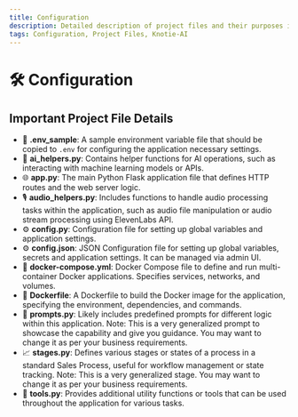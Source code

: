 ```yaml
---
title: Configuration
description: Detailed description of project files and their purposes in Knotie-AI.
tags: Configuration, Project Files, Knotie-AI
---
```


# 🛠️ Configuration

## Important Project File Details

- 📄 **.env_sample**: A sample environment variable file that should be copied to `.env` for configuring the application necessary settings.
- 🧠 **ai_helpers.py**: Contains helper functions for AI operations, such as interacting with machine learning models or APIs.
- 🌐 **app.py**: The main Python Flask application file that defines HTTP routes and the web server logic.
- 🎙️ **audio_helpers.py**: Includes functions to handle audio processing tasks within the application, such as audio file manipulation or audio stream processing using ElevenLabs API.
- ⚙️ **config.py**: Configuration file for setting up global variables and application settings.
- ⚙️ **config.json**: JSON Configuration file for setting up global variables, secrets and application settings. It can be managed via admin UI.
- 🐳 **docker-compose.yml**: Docker Compose file to define and run multi-container Docker applications. Specifies services, networks, and volumes.
- 🐳 **Dockerfile**: A Dockerfile to build the Docker image for the application, specifying the environment, dependencies, and commands.
- 📝 **prompts.py**: Likely includes predefined prompts for different logic within this application. Note: This is a very generalized prompt to showcase the capability and give you guidance. You may want to change it as per your business requirements.
- 📈 **stages.py**: Defines various stages or states of a process in a standard Sales Process, useful for workflow management or state tracking. Note: This is a very generalized stage. You may want to change it as per your business requirements.
- 🔧 **tools.py**: Provides additional utility functions or tools that can be used throughout the application for various tasks.